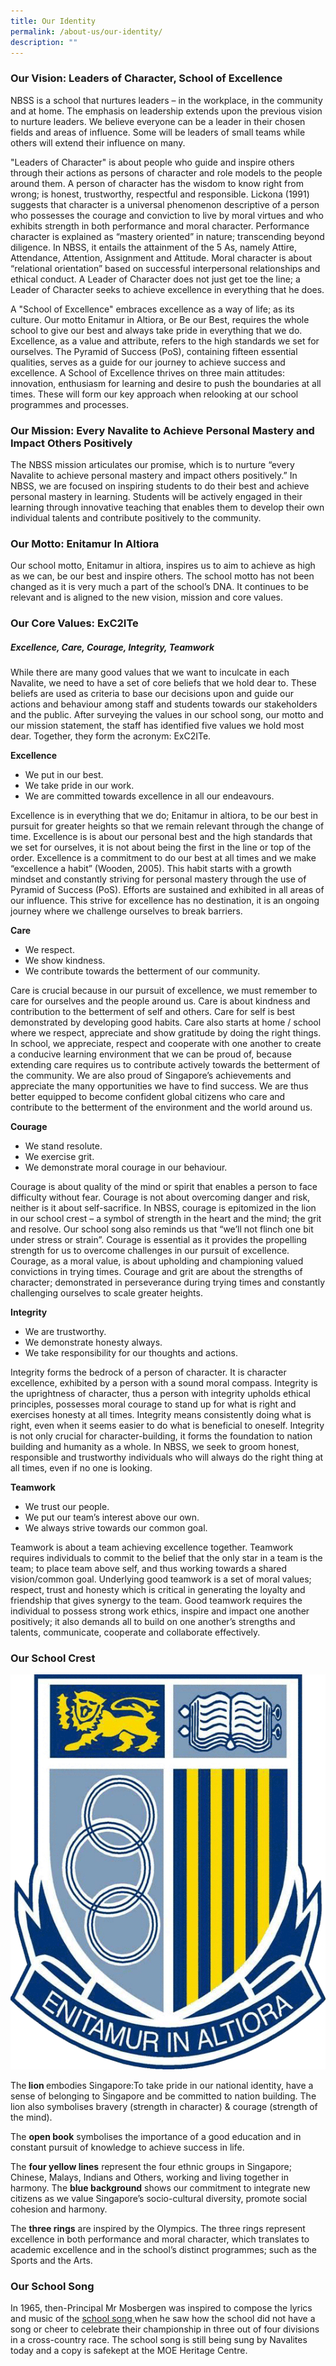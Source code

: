 ```yaml
---
title: Our Identity
permalink: /about-us/our-identity/
description: ""
---
```

### Our Vision: Leaders of Character, School of Excellence

NBSS is a school that nurtures leaders – in the workplace, in the community and at home. The emphasis on leadership extends upon the previous vision to nurture leaders. We believe everyone can be a leader in their chosen fields and areas of influence. Some will be leaders of small teams while others will extend their influence on many.

"Leaders of Character" is about people who guide and inspire others through their actions as persons of character and role models to the people around them. A person of character has the wisdom to know right from wrong; is honest, trustworthy, respectful and responsible. Lickona (1991) suggests that character is a universal phenomenon descriptive of a person who possesses the courage and conviction to live by moral virtues and who exhibits strength in both performance and moral character. Performance character is explained as “mastery oriented” in nature; transcending beyond diligence. In NBSS, it entails the attainment of the 5 As, namely Attire, Attendance, Attention, Assignment and Attitude. Moral character is about “relational orientation” based on successful interpersonal relationships and ethical conduct. A Leader of Character does not just get toe the line; a Leader of Character seeks to achieve excellence in everything that he does.

A "School of Excellence" embraces excellence as a way of life; as its culture. Our motto Enitamur in Altiora, or Be our Best, requires the whole school to give our best and always take pride in everything that we do. Excellence, as a value and attribute, refers to the high standards we set for ourselves. The Pyramid of Success (PoS), containing fifteen essential qualities, serves as a guide for our journey to achieve success and excellence. A School of Excellence thrives on three main attitudes: innovation, enthusiasm for learning and desire to push the boundaries at all times. These will form our key approach when relooking at our school programmes and processes.

### Our Mission: Every Navalite to Achieve Personal Mastery and Impact Others Positively
The NBSS mission articulates our promise, which is to nurture “every Navalite to achieve personal mastery and impact others positively.” In NBSS, we are focused on inspiring students to do their best and achieve personal mastery in learning. Students will be actively engaged in their learning through innovative teaching that enables them to develop their own individual talents and contribute positively to the community.

### Our Motto: Enitamur In Altiora
Our school motto, Enitamur in altiora, inspires us to aim to achieve as high as we can, be our best and inspire others. The school motto has not been changed as it is very much a part of the school’s DNA. It continues to be relevant and is aligned to the new vision, mission and core values.

### Our Core Values: ExC2ITe
##### Excellence, Care, Courage, Integrity, Teamwork
While there are many good values that we want to inculcate in each Navalite, we need to have a set of core beliefs that we hold dear to. These beliefs are used as criteria to base our decisions upon and guide our actions and behaviour among staff and students towards our stakeholders and the public. After surveying the values in our school song, our motto and our mission statement, the staff has identified five values we hold most dear. Together, they form the acronym: ExC2ITe.

**Excellence**
* We put in our best.
* We take pride in our work.
* We are committed towards excellence in all our endeavours.

Excellence is in everything that we do; Enitamur in altiora, to be our best in pursuit for greater heights so that we remain relevant through the change of time. Excellence is is about our personal best and the high standards that we set for ourselves, it is not about being the first in the line or top of the order. Excellence is a commitment to do our best at all times and we make “excellence a habit” (Wooden, 2005). This habit starts with a growth mindset and constantly striving for personal mastery through the use of Pyramid of Success (PoS). Efforts are sustained and exhibited in all areas of our influence. This strive for excellence has no destination, it is an ongoing journey where we challenge ourselves to break barriers.

**Care**
* We respect.
* We show kindness.
* We contribute towards the betterment of our community.

Care is crucial because in our pursuit of excellence, we must remember to care for ourselves and the people around us. Care is about kindness and contribution to the betterment of self and others. Care for self is best demonstrated by developing good habits. Care also starts at home / school where we respect, appreciate and show gratitude by doing the right things. In school, we appreciate, respect and cooperate with one another to create a conducive learning environment that we can be proud of, because extending care requires us to contribute actively towards the betterment of the community. We are also proud of Singapore’s achievements and appreciate the many opportunities we have to find success. We are thus better equipped to become confident global citizens who care and contribute to the betterment of the environment and the world around us.

**Courage**
* We stand resolute. 
* We exercise grit.
* We demonstrate moral courage in our behaviour.

Courage is about quality of the mind or spirit that enables a person to face difficulty without fear. Courage is not about overcoming danger and risk, neither is it about self-sacrifice. In NBSS, courage is epitomized in the lion in our school crest – a symbol of strength in the heart and the mind; the grit and resolve. Our school song also reminds us that “we’ll not flinch one bit under stress or strain”. Courage is essential as it provides the propelling strength for us to overcome challenges in our pursuit of excellence. Courage, as a moral value, is about upholding and championing valued convictions in trying times. Courage and grit are about the strengths of character; demonstrated in perseverance during trying times and constantly challenging ourselves to scale greater heights.

**Integrity**
* We are trustworthy.
* We demonstrate honesty always.
* We take responsibility for our thoughts and actions.

Integrity forms the bedrock of a person of character. It is character excellence, exhibited by a person with a sound moral compass. Integrity is the uprightness of character, thus a person with integrity upholds ethical principles, possesses moral courage to stand up for what is right and exercises honesty at all times. Integrity means consistently doing what is right, even when it seems easier to do what is beneficial to oneself. Integrity is not only crucial for character-building, it forms the foundation to nation building and humanity as a whole. In NBSS, we seek to groom honest, responsible and trustworthy individuals who will always do the right thing at all times, even if no one is looking.

**Teamwork**
* We trust our people.
* We put our team’s interest above our own.
* We always strive towards our common goal.

Teamwork is about a team achieving excellence together. Teamwork requires individuals to commit to the belief that the only star in a team is the team; to place team above self, and thus working towards a shared vision/common goal. Underlying good teamwork is a set of moral values; respect, trust and honesty which is critical in generating the loyalty and friendship that gives synergy to the team. Good teamwork requires the individual to possess strong work ethics, inspire and impact one another positively; it also demands all to build on one another’s strengths and talents, communicate, cooperate and collaborate effectively.

### Our School Crest
![](/images/crest.gif)

<p>The<strong>&nbsp;lion&nbsp;</strong>embodies Singapore:To take pride in our national identity, have a sense of belonging to Singapore and be committed to nation building. The lion also symbolises bravery (strength in character) &amp; courage (strength of the mind).</p>
<p>The&nbsp;<strong>open book</strong>&nbsp;symbolises the importance of a good education and in constant pursuit of knowledge to achieve success in life.</p>
<p>The&nbsp;<strong>four yellow lines</strong>&nbsp;represent the four ethnic groups in Singapore; Chinese, Malays, Indians and Others, working and living together in harmony. The&nbsp;<strong>blue background</strong>&nbsp;shows our commitment to integrate new citizens as we value Singapore’s socio-cultural diversity, promote social cohesion and harmony.</p>
<p>The&nbsp;<strong>three rings</strong>&nbsp;are inspired by the Olympics. The three rings represent excellence in both performance and moral character, which translates to academic excellence and in the school’s distinct programmes; such as the Sports and the Arts.
	
### Our School Song
In 1965, then-Principal Mr Mosbergen was inspired to compose the lyrics and music of the <a href="/other/school-song" target="_blank" rel="noopener">school song </a>when he saw how the school did not have a song or cheer to celebrate their championship in three out of four divisions in a cross-country race. The school song is still being sung by Navalites today and a copy is safekept at the MOE Heritage Centre.</p>